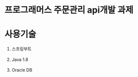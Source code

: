 # 프로그래머스 주문관리 api개발 과제
<h1>사용기술</h1>
  <ol>
     <li>스프링부트</li><br/>
     <li>Java 1.8</li><br/>
     <li>Oracle DB</li>
  </ol>
  
